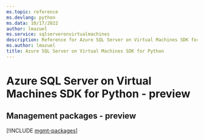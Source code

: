 ```yaml
---
ms.topic: reference
ms.devlang: python
ms.data: 10/17/2022
author: lmazuel
ms.service: sqlserveronvirtualmachines
description: Reference for Azure SQL Server on Virtual Machines SDK for Python
ms.author: lmazuel
title: Azure SQL Server on Virtual Machines SDK for Python
---
```

# Azure SQL Server on Virtual Machines SDK for Python - preview

## Management packages - preview
[!INCLUDE [mgmt-packages](sql-server-on-virtual-machines-mgmt-index.md)]